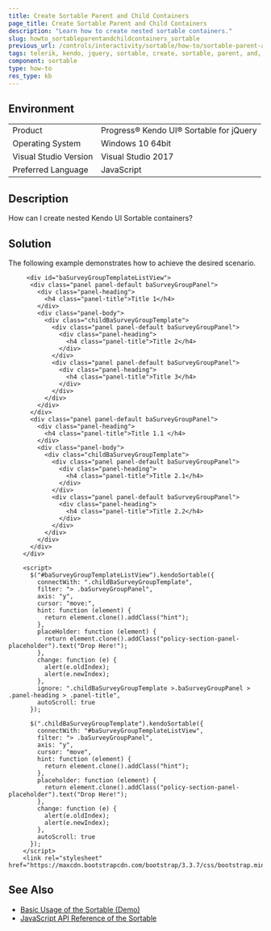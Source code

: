 ```yaml
---
title: Create Sortable Parent and Child Containers
page_title: Create Sortable Parent and Child Containers 
description: "Learn how to create nested sortable containers."
slug: howto_sortableparentandchildcontainers_sortable
previous_url: /controls/interactivity/sortable/how-to/sortable-parent-and-child-containers
tags: telerik, kendo, jquery, sortable, create, sortable, parent, and, child, containers
component: sortable
type: how-to
res_type: kb
---
```


## Environment

<table>
 <tr>
  <td>Product</td>
  <td>Progress® Kendo UI® Sortable for jQuery</td>
 </tr>
 <tr>
  <td>Operating System</td>
  <td>Windows 10 64bit</td>
 </tr>
 <tr>
  <td>Visual Studio Version</td>
  <td>Visual Studio 2017</td>
 </tr>
 <tr>
  <td>Preferred Language</td>
  <td>JavaScript</td>
 </tr>
</table>

## Description

How can I create nested Kendo UI Sortable containers?

## Solution

The following example demonstrates how to achieve the desired scenario.

```dojo
     <div id="baSurveyGroupTemplateListView">
      <div class="panel panel-default baSurveyGroupPanel">
        <div class="panel-heading">
          <h4 class="panel-title">Title 1</h4>
        </div>
        <div class="panel-body">
          <div class="childBaSurveyGroupTemplate">
            <div class="panel panel-default baSurveyGroupPanel">
              <div class="panel-heading">
                <h4 class="panel-title">Title 2</h4>
              </div>
            </div>
            <div class="panel panel-default baSurveyGroupPanel">
              <div class="panel-heading">
                <h4 class="panel-title">Title 3</h4>
              </div>
            </div>
          </div>
        </div>
      </div>
      <div class="panel panel-default baSurveyGroupPanel">
        <div class="panel-heading">
          <h4 class="panel-title">Title 1.1 </h4>
        </div>
        <div class="panel-body">
          <div class="childBaSurveyGroupTemplate">
            <div class="panel panel-default baSurveyGroupPanel">
              <div class="panel-heading">
                <h4 class="panel-title">Title 2.1</h4>
              </div>
            </div>
            <div class="panel panel-default baSurveyGroupPanel">
              <div class="panel-heading">
                <h4 class="panel-title">Title 2.2</h4>
              </div>
            </div>
          </div>
        </div>
      </div>
    </div>

    <script>
      $("#baSurveyGroupTemplateListView").kendoSortable({
        connectWith: ".childBaSurveyGroupTemplate",
        filter: "> .baSurveyGroupPanel",
        axis: "y",
        cursor: "move:",
        hint: function (element) {
          return element.clone().addClass("hint");
        },
        placeHolder: function (element) {
          return element.clone().addClass("policy-section-panel-placeholder").text("Drop Here!");
        },
        change: function (e) {
          alert(e.oldIndex);
          alert(e.newIndex);
        },
        ignore: ".childBaSurveyGroupTemplate >.baSurveyGroupPanel > .panel-heading > .panel-title",
        autoScroll: true
      });

      $(".childBaSurveyGroupTemplate").kendoSortable({
        connectWith: "#baSurveyGroupTemplateListView",
        filter: "> .baSurveyGroupPanel",
        axis: "y",
        cursor: "move",
        hint: function (element) {
          return element.clone().addClass("hint");
        },
        placeholder: function (element) {
          return element.clone().addClass("policy-section-panel-placeholder").text("Drop Here!");
        },
        change: function (e) {
          alert(e.oldIndex);
          alert(e.newIndex);
        },
        autoScroll: true
      });
    </script>
    <link rel="stylesheet" href="https://maxcdn.bootstrapcdn.com/bootstrap/3.3.7/css/bootstrap.min.css">
```

## See Also

* [Basic Usage of the Sortable (Demo)](https://demos.telerik.com/kendo-ui/sortable/index)
* [JavaScript API Reference of the Sortable](/api/javascript/ui/sortable)
